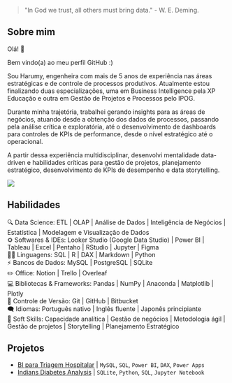 > "In God we trust, all others must bring data." - W. E. Deming.

## Sobre mim

Olá! 👋

Bem vindo(a) ao meu perfil GitHub :)

Sou Harumy, engenheira com mais de 5 anos de experiência nas áreas estratégicas e de controle de processos produtivos. Atualmente estou finalizando duas especializações, uma em Business Intelligence pela XP Educação e outra em Gestão de Projetos e Processos pelo IPOG.

Durante minha trajetória, trabalhei gerando insights para as áreas de negócios, atuando desde a obtenção dos dados de processos, passando pela análise crítica e exploratória, até o desenvolvimento de dashboards para controles de KPIs de performance, desde o nível estratégico até o operacional.

A partir dessa experiência multidisciplinar, desenvolvi mentalidade data-driven e habilidades críticas para gestão de projetos, planejamento estratégico, desenvolvimento de KPIs de desempenho e data storytelling.

[<img src="https://img.shields.io/badge/linkedin-%230077B5.svg?&style=for-the-badge&logo=linkedin&logoColor=white" />](https://www.linkedin.com/in/harumy-yokota/)



## Habilidades

🔍 Data Science: ETL | OLAP | Análise de Dados | Inteligência de Negócios | Estatística | Modelagem e Visualização de Dados  
⚙️ Softwares & IDEs: Looker Studio (Google Data Studio) | Power BI | Tableau | Excel | Pentaho | RStudio | Jupyter | Figma  
👩‍💻 Linguagens: SQL | R | DAX | Markdown | Python  
⚡ Bancos de Dados: MySQL | PostgreSQL | SQLite  
✏️ Office: Notion | Trello | Overleaf  
💻 Bibliotecas & Frameworks: Pandas | NumPy | Anaconda | Matplotlib | Plotly  
📄 Controle de Versão: Git | GitHub | Bitbucket  
🗨️ Idiomas: Português nativo | Inglês fluente | Japonês principiante  
🧠 Soft Skills: Capacidade analítica | Gestão de negócios | Metodologia ágil | Gestão de projetos | Storytelling | Planejamento Estratégico



## Projetos

- [BI para Triagem Hospitalar](https://github.com/harumy-yokota/BI-Triagem-Hospitalar) | `MySQL`, `SQL`, `Power BI`, `DAX`, `Power Apps`
- [Indians Diabetes Analysis](https://github.com/harumy-yokota/Indians-Diabetes-Analysis) | `SQLite`, `Python`, `SQL`, `Jupyter Notebook`
